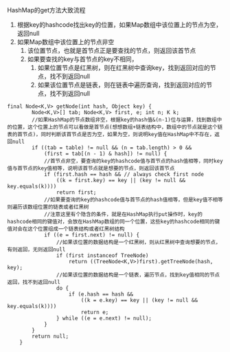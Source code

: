 HashMap的get方法大致流程

1. 根据key的hashcode找出key的位置，如果Map数组中该位置上的节点为空，返回null
2. 如果Map数组中该位置上的节点非空
   1. 该位置节点，也就是首节点正是要查找的节点，则返回该首节点
   2. 如果要查找的key与首节点的key不相同，
      1. 如果位置节点是红黑树，则在红黑树中查询key，找到返回对应的节点，找不到返回null
      2. 如果该位置节点是链表，则在链表中遍历查询，找到返回对应的节点，找不到返回null

```
final Node<K,V> getNode(int hash, Object key) {
        Node<K,V>[] tab; Node<K,V> first, e; int n; K k;
        //如果HashMap的节点数组非空，根据key的hash值&(n-1)位与运算，找到数组中的位置，这个位置上的节点可以看做是首节点(想想数组+链表结构中，数组中的节点就是这个链表的首节点)，同时判断该首节点是否为空，如果为空，则说明key值在HashMap中不存在，返回null
        if ((tab = table) != null && (n = tab.length) > 0 &&
            (first = tab[(n - 1) & hash]) != null) {
            //首节点非空，要查询的key的hashcode值与首节点的hash值相等，同时key值与首节点的key值相等，说明该首节点就是想要的节点，则返回该首节点
            if (first.hash == hash && // always check first node
                ((k = first.key) == key || (key != null && key.equals(k))))
                return first;
            //如果要查询的key的hashcode值与首节点的hash值相等，但是key值不相等则遍历该数组位置的链表或者红黑树
            //注意这里有个隐含的条件，就是在HashMap执行put操作时，key的hashcode相同的键值对，会放在HashMap数组的同一个位置，这些key的hashcode相同的键值对会在这个位置组成一个链表结构或者红黑树结构  
            if ((e = first.next) != null) {
            	//如果该位置的数据结构是一个红黑树，则从红黑树中查询想要的节点，有则返回，无则返回null
                if (first instanceof TreeNode)
                    return ((TreeNode<K,V>)first).getTreeNode(hash, key);
                //如果该位置的数据结构是一个链表，遍历节点，找到key值相同的节点返回，找不到返回null  
                do {
                    if (e.hash == hash &&
                        ((k = e.key) == key || (key != null && key.equals(k))))
                        return e;
                } while ((e = e.next) != null);
            }
        }
        return null;
    }
```

